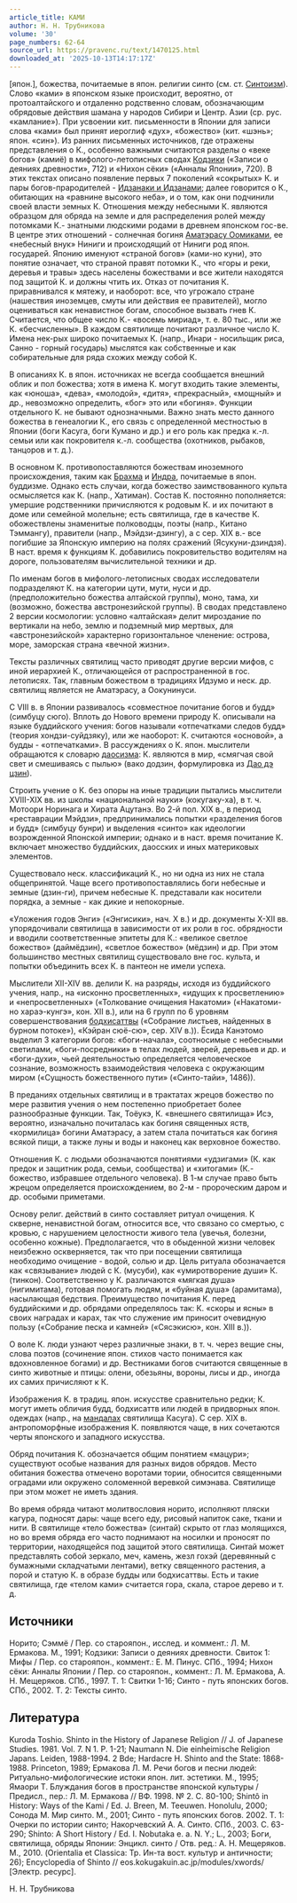 ```yaml
---
article_title: КАМИ
author: Н. Н. Трубникова
volume: '30'
page_numbers: 62-64
source_url: https://pravenc.ru/text/1470125.html
downloaded_at: '2025-10-13T14:17:17Z'
---
```


[япон.], божества, почитаемые в япон. религии синто (см. ст. [Синтоизм](https://pravenc.ru/text/Синтоизм.html)). Слово «ками» в японском языке происходит, вероятно, от протоалтайского и отдаленно родственно словам, обозначающим обрядовые действия шамана у народов Сибири и Центр. Азии (ср. рус. «камлание»). При усвоении кит. письменности в Японии для записи слова «ками» был принят иероглиф «дух», «божество» (кит. «шэнь»; япон. «син»). Из ранних письменных источников, где отражены представления о К., особенно важными считаются разделы о «веке богов» (камиё) в мифолого-летописных сводах [Кодзики](https://pravenc.ru/text/Кодзики.html) («Записи о деяниях древности», 712) и «Нихон сёки» («Анналы Японии», 720). В этих текстах описано появление первых 7 поколений «сокрытых» К. и пары богов-прародителей - [Идзанаки и Идзанами](<https://pravenc.ru/text/Идзанаки и Идзанами.html>); далее говорится о К., обитающих на «равнине высокого неба», и о том, как они подчинили своей власти земных К. Отношения между небесными К. являются образцом для обряда на земле и для распределения ролей между потомками К.- знатными людскими родами в древнем японском гос-ве. В центре этих отношений - солнечная богиня [Аматэрасу Оомиками](<https://pravenc.ru/text/Аматэрасу Оомиками.html>), ее «небесный внук» Ниниги и происходящий от Ниниги род япон. государей. Японию именуют «страной богов» (ками-но куни), это понятие означает, что страной правят потомки К., что «горы и реки, деревья и травы» здесь населены божествами и все жители находятся под защитой К. и должны чтить их. Отказ от почитания К. приравнивался к мятежу, и наоборот: все, что угрожало стране (нашествия иноземцев, смуты или действия ее правителей), могло оцениваться как ненавистное богам, способное вызвать гнев К. Считается, что общее число К.- «восемь мириад», т. е. 80 тыс., или же К. «бесчисленны». В каждом святилище почитают различное число К. Имена нек-рых широко почитаемых К. (напр., Инари - носильщик риса, Санно - горный государь) мыслятся как собственные и как собирательные для ряда схожих между собой К.

В описаниях К. в япон. источниках не всегда сообщается внешний облик и пол божества; хотя в имена К. могут входить такие элементы, как «юноша», «дева», «молодой», «дитя», «прекрасный», «мощный» и др., невозможно определить, «бог» это или «богиня». Функции отдельного К. не бывают однозначными. Важно знать место данного божества в генеалогии К., его связь с определенной местностью в Японии (боги Касуга, боги Кумано и др.) и его роль как предка к.-л. семьи или как покровителя к.-л. сообщества (охотников, рыбаков, танцоров и т. д.).

В основном К. противопоставляются божествам иноземного происхождения, таким как [Брахма](https://pravenc.ru/text/Брахма.html) и [Индра](https://pravenc.ru/text/Индра.html), почитаемые в япон. буддизме. Однако есть случаи, когда божество заимствованного культа осмысляется как К. (напр., Хатиман). Состав К. постоянно пополняется: умершие родственники причисляются к родовым К. и их почитают в доме или семейной молельне; есть святилища, где в качестве К. обожествлены знаменитые полководцы, поэты (напр., Китано Тэммангу), правители (напр., Мэйдзи-дзингу), а с сер. XIX в.- все погибшие за Японскую империю на полях сражений (Ясукуни-дзиндзя). В наст. время к функциям К. добавились покровительство водителям на дороге, пользователям вычислительной техники и др.

По именам богов в мифолого-летописных сводах исследователи подразделяют К. на категории цути, мути, нуси и др. (предположительно божества алтайской группы), моно, тама, хи (возможно, божества австронезийской группы). В сводах представлено 2 версии космологии: условно «алтайская» делит мироздание по вертикали на небо, землю и подземный мир мертвых, для «австронезийской» характерно горизонтальное членение: острова, море, заморская страна «вечной жизни».

Тексты различных святилищ часто приводят другие версии мифов, с иной иерархией К., отличающейся от распространенной в гос. летописях. Так, главным божеством в традициях Идзумо и неск. др. святилищ является не Аматэрасу, а Оокунинуси.

С VIII в. в Японии развивалось «совместное почитание богов и будд» (симбуцу сюго). Вплоть до Нового времени природу К. описывали на языке буддийского учения: богов называли «отпечатками следов будд» (теория хондзи-суйдзяку), или же наоборот: К. считаются «основой», а будды - «отпечатками». В рассуждениях о К. япон. мыслители обращаются к словарю [даосизма](https://pravenc.ru/text/даосизма.html): К. являются в мир, «смягчая свой свет и смешиваясь с пылью» (вако додзин, формулировка из [Дао дэ цзин](<https://pravenc.ru/text/Дао дэ цзин.html>)).

Строить учение о К. без опоры на иные традиции пытались мыслители XVIII-XIX вв. из школы «национальной науки» (кокугаку-ха), в т. ч. Мотоори Норинага и Хирата Ацутанэ. Во 2-й пол. XIX в., в период «реставрации Мэйдзи», предпринимались попытки «разделения богов и будд» (симбуцу бунри) и выделения «синто» как идеологии возрожденной Японской империи; однако и в наст. время почитание К. включает множество буддийских, даосских и иных материковых элементов.

Существовало неск. классификаций К., но ни одна из них не стала общепринятой. Чаще всего противопоставлялись боги небесные и земные (дзин-ги), причем небесные К. представали как носители порядка, а земные - как дикие и непокорные.

«Уложения годов Энги» («Энгисики», нач. X в.) и др. документы X-XII вв. упорядочивали святилища в зависимости от их роли в гос. обрядности и вводили соответственные эпитеты для К.: «великое светлое божество» (даймёдзин), «светлое божество» (мёдзин) и др. При этом большинство местных святилищ существовало вне гос. культа, и попытки объединить всех К. в пантеон не имели успеха.

Мыслители XII-XIV вв. делили К. на разряды, исходя из буддийского учения, напр., на «исконно просветленных», «идущих к просветлению» и «непросветленных» («Толкование очищения Накатоми» («Накатоми-но хараэ-кунгэ», кон. XII в.), или на 6 групп по 6 уровням совершенствования [бодхисаттвы](https://pravenc.ru/text/бодхисаттвы.html) («Собрание листьев, найденных в бурном потоке»), «Кэйран сюё-сю», сер. XIV в.)). Ёсида Канэтомо выделил 3 категории богов: «боги-начала», соотносимые с небесными светилами, «боги-посредники» в телах людей, зверей, деревьев и др. и «боги-духи», чьей деятельностью определяется человеческое сознание, возможность взаимодействия человека с окружающим миром («Сущность божественного пути» («Синто-тайи», 1486)).

В преданиях отдельных святилищ и в трактатах жрецов божество по мере развития учения о нем постепенно приобретает более разнообразные функции. Так, Тоёукэ, К. «внешнего святилища» Исэ, вероятно, изначально почиталась как богиня священных яств, «кормилица» богини Аматэрасу, а затем стала почитаться как богиня всякой пищи, а также луны и воды и наконец как верховное божество.

Отношения К. с людьми обозначаются понятиями «удзигами» (К. как предок и защитник рода, семьи, сообщества) и «хитогами» (К.- божество, избравшее отдельного человека). В 1-м случае право быть жрецом определяется происхождением, во 2-м - пророческим даром и др. особыми приметами.

Основу религ. действий в синто составляет ритуал очищения. К скверне, ненавистной богам, относится все, что связано со смертью, с кровью, с нарушением целостности живого тела (увечья, болезни, особенно кожные). Предполагается, что в обыденной жизни человек неизбежно оскверняется, так что при посещении святилища необходимо очищение - водой, солью и др. Цель ритуала обозначается как «связывание» людей с К. (мусуби), как «умиротворение души» К. (тинкон). Соответственно у К. различаются «мягкая душа» (нигимитама), готовая помогать людям, и «буйная душа» (арамитама), насылающая бедствия. Преимущество почитания К. перед буддийскими и др. обрядами определялось так: К. «скоры и ясны» в своих наградах и карах, так что служение им приносит очевидную пользу («Собрание песка и камней» («Сясэкисю», кон. XIII в.)).

О воле К. люди узнают через различные знаки, в т. ч. через вещие сны, слова поэтов (сочинение япон. стихов часто понимается как вдохновленное богами) и др. Вестниками богов считаются священные в синто животные и птицы: олени, обезьяны, вороны, лисы и др., иногда их самих причисляют к К.

Изображения К. в традиц. япон. искусстве сравнительно редки; К. могут иметь обличия будд, бодхисаттв или людей в придворных япон. одеждах (напр., на [мандалах](https://pravenc.ru/text/мандалах.html) святилища Касуга). С сер. XIX в. антропоморфные изображения К. появляются чаще, в них сочетаются черты японского и западного искусства.

Обряд почитания К. обозначается общим понятием «мацури»; существуют особые названия для разных видов обрядов. Место обитания божества отмечено воротами тории, обносится священными оградами или окружено соломенной веревкой симэнава. Святилище при этом может не иметь здания.

Во время обряда читают молитвословия норито, исполняют пляски кагура, подносят дары: чаще всего еду, рисовый напиток саке, ткани и нити. В святилище «тело божества» (синтай) скрыто от глаз молящихся, но во время обряда его часто поднимают на носилки и проносят по территории, находящейся под защитой этого святилища. Синтай может представлять собой зеркало, меч, камень, жезл гохэй (деревянный с бумажными складчатыми лентами), ветку священного растения, а порой и статую К. в образе будды или бодхисаттвы. Есть и такие святилища, где «телом ками» считается гора, скала, старое дерево и т. д.

## Источники

Норито; Сэммё / Пер. со старояпон., исслед. и коммент.: Л. М. Ермакова. М., 1991; Кодзики: Записи о деяниях древности. Свиток 1: Мифы / Пер. со старояпон., коммент.: Е. М. Пинус. СПб., 1994; Нихон сёки: Анналы Японии / Пер. со старояпон., коммент.: Л. М. Ермакова, А. Н. Мещеряков. СПб., 1997. Т. 1: Свитки 1-16; Синто - путь японских богов. СПб., 2002. Т. 2: Тексты синто.

## Литература

Kuroda Toshio. Shinto in the History of Japanese Religion // J. of Japanese Studies. 1981. Vol. 7. N 1. P. 1-21; Naumann N. Die einheimische Religion Japans. Leiden, 1988-1994. 2 Bde; Hardacre H. Shinto and the State: 1868-1988. Princeton, 1989; Ермакова Л. М. Речи богов и песни людей: Ритуально-мифологические истоки япон. лит. эстетики. М., 1995; Ямаори Т. Блуждания богов в пространстве японской культуры / Предисл., пер.: Л. М. Ермакова // ВФ. 1998. № 2. С. 80-100; Shintô in History: Ways of the Kami / Ed. J. Breen, M. Teeuwen. Honolulu, 2000; Сонода М. Мир синто. М., 2001; Синто - путь японских богов. 2002. Т. 1: Очерки по истории синто; Накорчевский А. А. Синто. СПб., 2003. С. 63-290; Shinto: A Short History / Ed. I. Nobutaka e. a. N. Y.; L., 2003; Боги, святилища, обряды Японии: Энцикл. синто / Отв. ред.: А. Н. Мещеряков. М., 2010. (Orientalia et Classica: Тр. Ин-та вост. культур и античности; 26); Encyclopedia of Shinto // eos.kokugakuin.ac.jp/modules/xwords/ [Электр. ресурс].

Н. Н. Трубникова
